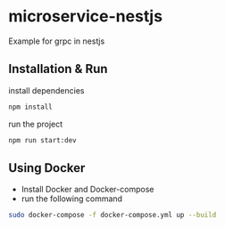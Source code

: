 # microservice-nestjs

Example for grpc in nestjs

## Installation & Run

install dependencies

```bash
npm install
```

run the project

```bash
npm run start:dev
```

## Using Docker

- Install Docker and Docker-compose
- run the following command

```bash
sudo docker-compose -f docker-compose.yml up --build
```
